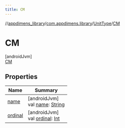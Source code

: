 ```yaml
---
title: CM
---
```

//[appdimens_library](../../../../index.html)/[com.appdimens.library](../../index.html)/[UnitType](../index.html)/[CM](index.html)



# CM



[androidJvm]\
[CM](index.html)



## Properties


| Name | Summary |
|---|---|
| [name](../-p-x/index.html#-372974862%2FProperties%2F1376941149) | [androidJvm]<br>val [name](../-p-x/index.html#-372974862%2FProperties%2F1376941149): [String](https://kotlinlang.org/api/core/kotlin-stdlib/kotlin/-string/index.html) |
| [ordinal](../-p-x/index.html#-739389684%2FProperties%2F1376941149) | [androidJvm]<br>val [ordinal](../-p-x/index.html#-739389684%2FProperties%2F1376941149): [Int](https://kotlinlang.org/api/core/kotlin-stdlib/kotlin/-int/index.html) |
